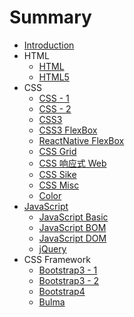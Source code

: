 # Summary

* [Introduction](README.md)
* HTML
  * [HTML](notes/html.md)
  * [HTML5](notes/html5.md)
* CSS
  * [CSS - 1](notes/css-1.md)
  * [CSS - 2](notes/css-2.md)
  * [CSS3](notes/css3.md)
  * [CSS3 FlexBox](notes/css3-flexbox.md)
  * [ReactNative FlexBox](notes/react-native-flexbox.md)
  * [CSS Grid](notes/css-grid.md)
  * [CSS 响应式 Web](notes/css-responsive.md)
  * [CSS Sike](notes/css-sike.md)
  * [CSS Misc](notes/css-misc.md)
  * [Color](notes/color.md)
* [JavaScript](notes/javascript-readme.md)
  * [JavaScript Basic](notes/javascript-basic.md)
  * [JavaScript BOM](notes/javascript-bom.md)
  * [JavaScript DOM](notes/javascript-dom.md)
  * [jQuery](notes/javascript-jquery.md)
* CSS Framework
  * [Bootstrap3 - 1](notes/bootstrap3-1.md)
  * [Bootstrap3 - 2](notes/bootstrap3-2.md)
  * [Bootstrap4](notes/bootstrap4.md)
  * [Bulma](notes/bulma.md)
